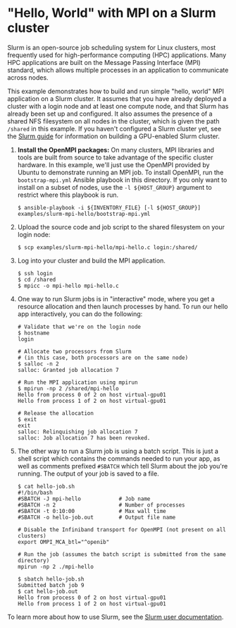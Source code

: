 "Hello, World" with MPI on a Slurm cluster
==========================================

Slurm is an open-source job scheduling system for Linux clusters, most frequently used for high-performance computing (HPC) applications.
Many HPC applications are built on the Message Passing Interface (MPI) standard, which allows multiple processes in an application to communicate across nodes.

This example demonstrates how to build and run simple "hello, world" MPI application on a Slurm cluster.
It assumes that you have already deployed a cluster with a login node and at least one compute node, and that Slurm has already been set up and configured.
It also assumes the presence of a shared NFS filesystem on all nodes in the cluster, which is given the path `/shared` in this example.
If you haven't configured a Slurm cluster yet, see the [Slurm guide](/docs/slurm-cluster.md) for information on building a GPU-enabled Slurm cluster.

1. **Install the OpenMPI packages:**
    On many clusters, MPI libraries and tools are built from source to take advantage of the specific cluster hardware.
    In this example, we'll just use the OpenMPI provided by Ubuntu to demonstrate running an MPI job.
    To install OpenMPI, run the `bootstrap-mpi.yml` Ansible playbook in this directory. 
    If you only want to install on a subset of nodes, use the `-l ${HOST_GROUP}` argument to restrict where this playbook is run.
    ```
    $ ansible-playbook -i ${INVENTORY_FILE} [-l ${HOST_GROUP}] examples/slurm-mpi-hello/bootstrap-mpi.yml
    ```
1. Upload the source code and job script to the shared filesystem on your login node:
    ```
    $ scp examples/slurm-mpi-hello/mpi-hello.c login:/shared/
    ```
1. Log into your cluster and build the MPI application.
    ```
    $ ssh login
    $ cd /shared
    $ mpicc -o mpi-hello mpi-hello.c
    ```
1. One way to run Slurm jobs is in "interactive" mode, where you get a resource allocation and then launch processes by hand.
    To run our hello app interactively, you can do the following:

    ```
    # Validate that we're on the login node
    $ hostname
    login

    # Allocate two processors from Slurm
    # (in this case, both processors are on the same node)
    $ salloc -n 2
    salloc: Granted job allocation 7

    # Run the MPI application using mpirun
    $ mpirun -np 2 /shared/mpi-hello
    Hello from process 0 of 2 on host virtual-gpu01
    Hello from process 1 of 2 on host virtual-gpu01

    # Release the allocation
    $ exit
    exit
    salloc: Relinquishing job allocation 7
    salloc: Job allocation 7 has been revoked.
    ```
1. The other way to run a Slurm job is using a batch script.
    This is just a shell script which contains the commands needed to run your app,
    as well as comments prefixed `#SBATCH` which tell Slurm about the job you're running.
    The output of your job is saved to a file.
    ```
    $ cat hello-job.sh
    #!/bin/bash
    #SBATCH -J mpi-hello            # Job name
    #SBATCH -n 2                    # Number of processes
    #SBATCH -t 0:10:00              # Max wall time
    #SBATCH -o hello-job.out        # Output file name
    
    # Disable the Infiniband transport for OpenMPI (not present on all clusters)
    export OMPI_MCA_btl="^openib"
    
    # Run the job (assumes the batch script is submitted from the same directory)
    mpirun -np 2 ./mpi-hello
    
    $ sbatch hello-job.sh
    Submitted batch job 9
    $ cat hello-job.out
    Hello from process 0 of 2 on host virtual-gpu01
    Hello from process 1 of 2 on host virtual-gpu01
    ```

To learn more about how to use Slurm, see the [Slurm user documentation](https://slurm.schedmd.com/documentation.html).
